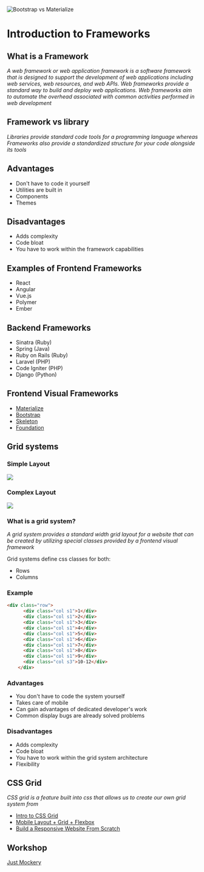 ![Bootstrap vs Materialize](bootstrap-vs-materialize.png)

# Introduction to Frameworks

## What is a Framework

_A web framework or web application framework is a software framework that is designed to support the development of web applications including web services, web resources, and web APIs. Web frameworks provide a standard way to build and deploy web applications. Web frameworks aim to automate the overhead associated with common activities performed in web development_

## Framework vs library

_Libraries provide standard code tools for a programming language whereas Frameworks also provide a standardized structure for your code alongside its tools_

## Advantages

- Don't have to code it yourself
- Utilities are built in
- Components
- Themes

## Disadvantages

- Adds complexity
- Code bloat
- You have to work within the framework capabilities

## Examples of Frontend Frameworks

- React
- Angular
- Vue.js
- Polymer
- Ember

## Backend Frameworks

- Sinatra (Ruby)
- Spring (Java)
- Ruby on Rails (Ruby)
- Laravel (PHP)
- Code Igniter (PHP)
- Django (Python)

## Frontend Visual Frameworks
- [Materialize](http://materializecss.com/)
- [Bootstrap](https://getbootstrap.com/)
- [Skeleton](http://getskeleton.com/)
- [Foundation](https://foundation.zurb.com/)

## Grid systems

### Simple Layout
<img src="grid.jpg">

### Complex Layout
<img src="grid-with-text.png">

### What is a grid system?

_A grid system provides a standard width grid layout for a website that can be created by utilizing special classes provided by a frontend visual framework_

Grid systems define css classes for both:
- Rows
- Columns

### Example

```html
<div class="row">
      <div class="col s1">1</div>
      <div class="col s1">2</div>
      <div class="col s1">3</div>
      <div class="col s1">4</div>
      <div class="col s1">5</div>
      <div class="col s1">6</div>
      <div class="col s1">7</div>
      <div class="col s1">8</div>
      <div class="col s1">9</div>
      <div class="col s3">10-12</div>
    </div>
```

### Advantages

- You don't have to code the system yourself 
- Takes care of mobile
- Can gain advantages of dedicated developer's work
- Common display bugs are already solved problems

### Disadvantages

- Adds complexity
- Code bloat
- You have to work within the grid system architecture
- Flexibility

## CSS Grid

_CSS grid is a feature built into css that allows us to create our own grid system from_

- [Intro to CSS Grid](https://youtu.be/jV8B24rSN5o)
- [Mobile Layout + Grid + Flexbox](https://youtu.be/M3qBpPw77qo)
- [Build a Responsive Website From Scratch](https://youtu.be/moBhzSC455o)

## Workshop

[Just Mockery](https://drive.google.com/open?id=1dMFzofpjUKETl_fxu9tPygqJ9zIv5gtN7XJqLu4-qpk)